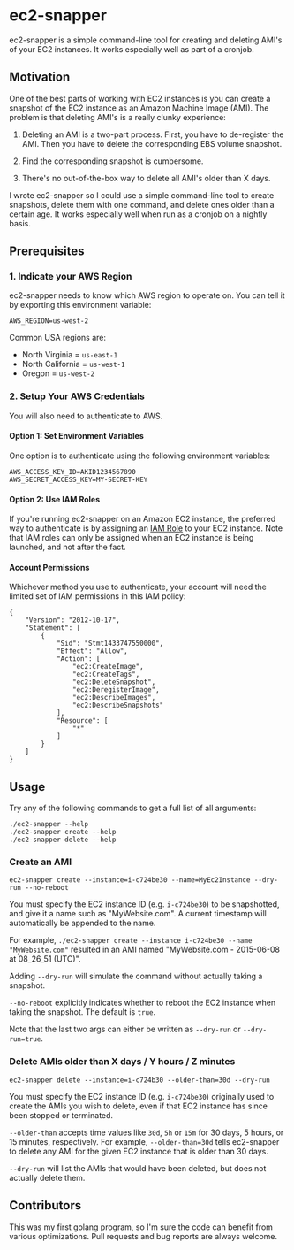 # ec2-snapper

ec2-snapper is a simple command-line tool for creating and deleting AMI's of your EC2 instances.  It works especially well as part of a cronjob.

## Motivation
One of the best parts of working with EC2 instances is you can create a snapshot of the EC2 instance as an Amazon Machine Image (AMI).  The problem is that deleting AMI's is a really clunky experience:

1. Deleting an AMI is a two-part process.  First, you have to de-register the AMI.  Then you have to delete the corresponding EBS volume snapshot.

2. Find the corresponding snapshot is cumbersome.

3. There's no out-of-the-box way to delete all AMI's older than X days.

I wrote ec2-snapper so I could use a simple command-line tool to create snapshots, delete them with one command, and delete ones older than a certain age.  It works especially well when run as a cronjob on a nightly basis.


## Prerequisites

### 1. Indicate your AWS Region
ec2-snapper needs to know which AWS region to operate on. You can tell it by exporting this environment variable:

```
AWS_REGION=us-west-2
```
Common USA regions are:

- North Virginia = `us-east-1`
- North California = `us-west-1`
- Oregon = `us-west-2` 

### 2. Setup Your AWS Credentials
You will also need to authenticate to AWS.

#### Option 1: Set Environment Variables
One option is to authenticate using the following environment variables:

```
AWS_ACCESS_KEY_ID=AKID1234567890
AWS_SECRET_ACCESS_KEY=MY-SECRET-KEY
```

#### Option 2: Use IAM Roles
If you're running ec2-snapper on an Amazon EC2 instance, the preferred way to authenticate is by assigning an [IAM Role](http://docs.aws.amazon.com/AWSEC2/latest/UserGuide/iam-roles-for-amazon-ec2.html) to your EC2 instance.  Note that IAM roles can only be assigned when an EC2 instance is being launched, and not after the fact.

#### Account Permissions
Whichever method you use to authenticate, your account will need the limited set of IAM permissions in this IAM policy:

```
{
    "Version": "2012-10-17",
    "Statement": [
        {
            "Sid": "Stmt1433747550000",
            "Effect": "Allow",
            "Action": [
                "ec2:CreateImage",
                "ec2:CreateTags",
                "ec2:DeleteSnapshot",
                "ec2:DeregisterImage",
                "ec2:DescribeImages",
                "ec2:DescribeSnapshots"
            ],
            "Resource": [
                "*"
            ]
        }
    ]
}
```


## Usage
Try any of the following commands to get a full list of all arguments:

```
./ec2-snapper --help
./ec2-snapper create --help
./ec2-snapper delete --help
```

### Create an AMI
```
ec2-snapper create --instance=i-c724be30 --name=MyEc2Instance --dry-run --no-reboot
```
You must specify the EC2 instance ID (e.g. `i-c724be30`) to be snapshotted, and give it a name such as "MyWebsite.com".  A current timestamp will automatically be appended to the name.  

For example, `./ec2-snapper create --instance i-c724be30 --name "MyWebsite.com"` resulted in an AMI named "MyWebsite.com - 2015-06-08 at 08_26_51 (UTC)".

Adding `--dry-run` will simulate the command without actually taking a snapshot.

`--no-reboot` explicitly indicates whether to reboot the EC2 instance when taking the snapshot.  The default is `true`.

Note that the last two args can either be written as `--dry-run` or `--dry-run=true`.  

### Delete AMIs older than X days / Y hours / Z minutes
```
ec2-snapper delete --instance=i-c724b30 --older-than=30d --dry-run
```
You must specify the EC2 instance ID (e.g. `i-c724be30`) originally used to create the AMIs you wish to delete, even if that EC2 instance has since been stopped or terminated.  

`--older-than` accepts time values like `30d`, `5h` or `15m` for 30 days, 5 hours, or 15 minutes, respectively.  For example, `--older-than=30d` tells ec2-snapper to delete any AMI for the given EC2 instance that is older than 30 days.

`--dry-run` will list the AMIs that would have been deleted, but does not actually delete them.

## Contributors
This was my first golang program, so I'm sure the code can benefit from various optimizations.  Pull requests and bug reports are always welcome.